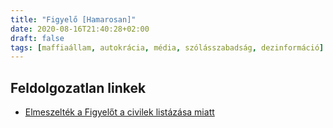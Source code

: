 ```yaml
---
title: "Figyelő [Hamarosan]"
date: 2020-08-16T21:40:28+02:00
draft: false
tags: [maffiaállam, autokrácia, média, szólásszabadság, dezinformáció]
---
```


## Feldolgozatlan linkek

- [Elmeszelték a Figyelőt a civilek listázása miatt](https://hvg.hu/itthon/20200312_Elmeszeltek_a_Figyelot_a_civilek_listazasa_miatt)
